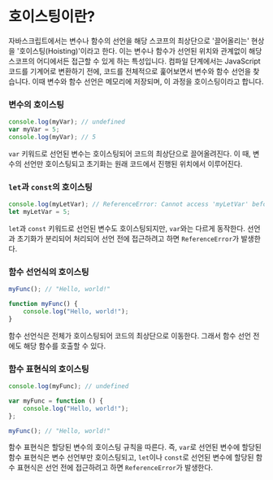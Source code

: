 # 호이스팅이란?

자바스크립트에서는 변수나 함수의 선언을 해당 스코프의 최상단으로 '끌어올리는' 현상을 '호이스팅(Hoisting)'이라고 한다.
이는 변수나 함수가 선언된 위치와 관계없이 해당 스코프의 어디에서든 접근할 수 있게 하는 특성입니다.
컴파일 단계에서는 JavaScript 코드를 기계어로 변환하기 전에, 코드를 전체적으로 훑어보면서 변수와 함수 선언을 찾습니다. 이때 변수와 함수 선언은 메모리에 저장되며, 이 과정을 호이스팅이라고 합니다.

### 변수의 호이스팅

```javascript
console.log(myVar); // undefined
var myVar = 5;
console.log(myVar); // 5
```

`var` 키워드로 선언된 변수는 호이스팅되어 코드의 최상단으로 끌어올려진다. 이 때, 변수의 선언만 호이스팅되고 초기화는 원래 코드에서 진행된 위치에서 이루어진다.

### `let`과 `const`의 호이스팅

```javascript
console.log(myLetVar); // ReferenceError: Cannot access 'myLetVar' before initialization
let myLetVar = 5;
```

`let`과 `const` 키워드로 선언된 변수도 호이스팅되지만, `var`와는 다르게 동작한다. 선언과 초기화가 분리되어 처리되어 선언 전에 접근하려고 하면 `ReferenceError`가 발생한다.

### 함수 선언식의 호이스팅

```javascript
myFunc(); // "Hello, world!"

function myFunc() {
    console.log("Hello, world!");
}
```

함수 선언식은 전체가 호이스팅되어 코드의 최상단으로 이동한다. 그래서 함수 선언 전에도 해당 함수를 호출할 수 있다.

### 함수 표현식의 호이스팅

```javascript
console.log(myFunc); // undefined

var myFunc = function () {
    console.log("Hello, world!");
};

myFunc(); // "Hello, world!"
```

함수 표현식은 할당된 변수의 호이스팅 규칙을 따른다. 즉, `var`로 선언된 변수에 할당된 함수 표현식은 변수 선언부만 호이스팅되고, `let`이나 `const`로 선언된 변수에 할당된 함수 표현식은 선언 전에 접근하려고 하면 `ReferenceError`가 발생한다.
